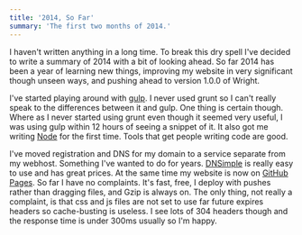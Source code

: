 ```yaml
---
title: '2014, So Far'
summary: 'The first two months of 2014.'
---
```

I haven't written anything in a long time. To break this dry spell I've decided to write a summary of 2014 with a bit of looking ahead. So far 2014 has been a year of learning new things, improving my website in very significant though unseen ways, and pushing ahead to version 1.0.0 of Wright.

I've started playing around with [gulp]. I never used grunt so I can't really speak to the differences between it and gulp. One thing is certain though. Where as I never started using grunt even though it seemed very useful, I was using gulp within 12 hours of seeing a snippet of it. It also got me writing [Node] for the first time. Tools that get people writing code are good.

I've moved registration and DNS for my domain to a service separate from my webhost. Something I've wanted to do for years. [DNSimple] is really easy to use and has great prices. At the same time my website is now on [GitHub Pages][github_pages]. So far I have no complaints. It's fast, free, I deploy with pushes rather than dragging files, and Gzip is always on. The only thing, not really a complaint, is that css and js files are not set to use far future expires headers so cache-busting is useless. I see lots of 304 headers though and the response time is under 300ms usually so I'm happy.

[gulp]: http://gulpjs.com
[Node]: http://nodejs.org/
[Laravel]: http://laravel.com/
[DNSimple]: http://dnsimple.com
[github_pages]: http://pages.github.com/
